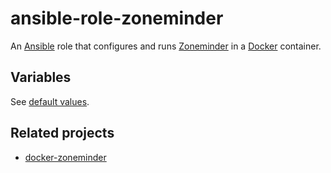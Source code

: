 # ansible-role-zoneminder

An [Ansible](https://www.ansible.com/) role that configures and runs
[Zoneminder](https://zoneminder.com/) in a
[Docker](https://docs.docker.com/engine/installation/linux/docker-ce/ubuntu/) container.

## Variables

See [default values](./defaults/main.yml).

## Related projects

* [docker-zoneminder](https://github.com/andornaut/docker-zoneminder)

